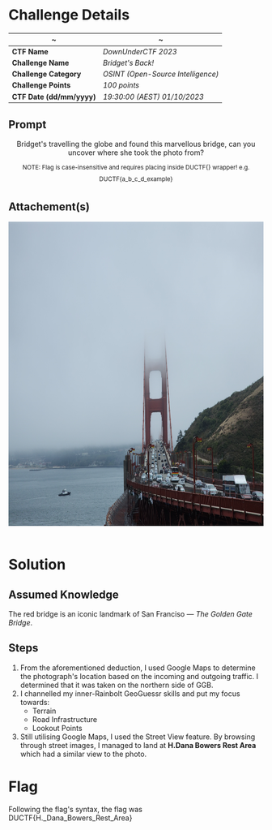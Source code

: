 
# Challenge Details

|~|~|
|--------|-------|
|**CTF Name**|_DownUnderCTF 2023_|
|**Challenge Name**| _Bridget's Back!_|
|**Challenge Category**|_OSINT (Open-Source Intelligence)_|
|**Challenge Points**|_100 points_|
|**CTF Date (dd/mm/yyyy)**|_19:30:00 (AEST) 01/10/2023_|

## Prompt
<p align="center"> Bridget's travelling the globe and found this marvellous bridge, can you uncover where she took the photo from? </p>

<p align="center"> <sup> NOTE: Flag is case-insensitive and requires placing inside DUCTF{} wrapper! e.g. DUCTF{a_b_c_d_example} <sup> </p>

## Attachement(s)
 <p align="center" width="100%">
 <img src="https://github.com/DownUnderCTF/Challenges_2023_Public/blob/main/osint/bridgetsback/publish/BridgetsBack.jpg?raw=true" title="Bridget's Back!" alt="Bridget's Back!" width="800" height="600"/>&nbsp;  
 </p>


# Solution

## Assumed Knowledge
The red bridge is an iconic landmark of San Franciso — _The Golden Gate Bridge_.

## Steps
1. From the aforementioned deduction, I used Google Maps to determine the photograph's location based on the incoming and outgoing traffic. I determined that it was taken on the northern side of GGB.
2. I channelled my inner-Rainbolt GeoGuessr skills and put my focus towards:
     * Terrain
     * Road Infrastructure
     * Lookout Points
3. Still utilising Google Maps, I used the Street View feature. By browsing through street images, I managed to land at **H.Dana Bowers Rest Area** which had a similar view to the photo.

# Flag
Following the flag's syntax, the flag was DUCTF{H._Dana_Bowers_Rest_Area}
